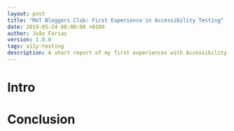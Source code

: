 ```yaml
---
layout: post
title: "MoT Bloggers Club: First Experience in Accessibility Testing"
date: 2019-05-24 08:00:00 +0100
author: João Farias
version: 1.0.0
tags: a11y-testing
description: A short report of my first experiences with Accessibility Testing for the Ministry of Testing Bloggers Club
---
```


# Intro

# Conclusion